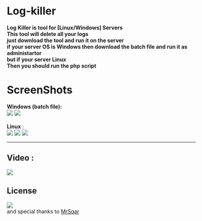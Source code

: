 # Log-killer
<b>Log Killer is tool for [Linux/Windows] Servers<br>
This tool will delete all your logs<br>
just download the tool and run it on the server<br> 
if your server OS is Windows then download the batch file and run it as administartor<br>
but if your server Linux<br>
Then you should run the php script<br></b>

# ScreenShots 
<b>Windows (batch file):</b><br>
<img src="./screenShots/2018-06-26_160703.png"/>
<img src="./screenShots/w2.png"/><br><br>
<b>Linux</b> :<br>
<img src="./screenShots/l1.png"/>
<img src="./screenShots/l2.png"/>
<img src="./screenShots/l3.png"/>
<hr>
<h2>Video : </h2>
<a href="https://youtu.be/_5wpKYaJQko"><img src="./screenShots/youtube.png"/></a><br>
<h2> License </h2>
<a href="http://www.wtfpl.net/"><img src="https://github.com/Rizer0/Log-killer/blob/master/license.png"/></a><br>
and special thanks to <a href="https://github.com/mrSqar-Ye">MrSqar</a>
